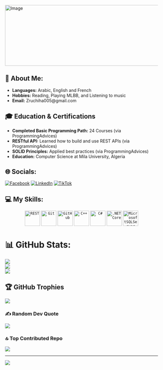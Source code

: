 <img width="833" height="200" alt="Image" src="https://github.com/user-attachments/assets/100d3dc4-f21b-4548-8b92-4b450b003613" />

## 💫 About Me:

<ul>
<li><strong>Languages:</strong> Arabic, English and French</li>	
<li><strong>Hobbies:</strong> Reading, Playing MLBB, and Listening to music</li>
<li><strong>Email:</strong> Zruchiha005@gmail.com</li>
</ul>

## 🎓 Education & Certifications
<ul>
  <li><strong>Completed Basic Programming Path:</strong> 24 Courses (via ProgrammingAdvices)</li>
  <li><strong>RESTful API:</strong> Learned how to build and use REST APIs (via ProgrammingAdvices)</li>
  <li><strong>SOLID Principles:</strong> Applied best practices (via ProgrammingAdvices)</li>
  <li><strong>Education:</strong> Computer Science at Mila University, Algeria</li>
</ul>

## 🌐 Socials:
[![Facebook](https://img.shields.io/badge/Facebook-%231877F2.svg?logo=Facebook&logoColor=white)](https://facebook.com/amirbeghoul07) [![LinkedIn](https://img.shields.io/badge/LinkedIn-%230077B5.svg?logo=linkedin&logoColor=white)](https://linkedin.com/in/amirbeghoul) [![TikTok](https://img.shields.io/badge/TikTok-%23000000.svg?logo=TikTok&logoColor=white)](https://tiktok.com/@Devamirbeghoul) 

## 💻 My Skills:
<div align="center">
	<code><img width="50" src="https://raw.githubusercontent.com/marwin1991/profile-technology-icons/refs/heads/main/icons/rest.png" alt="REST" title="REST"/></code>
	<code><img width="50" src="https://raw.githubusercontent.com/marwin1991/profile-technology-icons/refs/heads/main/icons/git.png" alt="Git" title="Git"/></code>
	<code><img width="50" src="https://raw.githubusercontent.com/marwin1991/profile-technology-icons/refs/heads/main/icons/github.png" alt="GitHub" title="GitHub"/></code>
	<code><img width="50" src="https://raw.githubusercontent.com/marwin1991/profile-technology-icons/refs/heads/main/icons/c++.png" alt="C++" title="C++"/></code>
	<code><img width="50" src="https://raw.githubusercontent.com/marwin1991/profile-technology-icons/refs/heads/main/icons/c%23.png" alt="C#" title="C#"/></code>
	<code><img width="50" src="https://raw.githubusercontent.com/marwin1991/profile-technology-icons/refs/heads/main/icons/_net_core.png" alt=".NET Core" title=".NET Core"/></code>
	<code><img width="50" src="https://github.com/user-attachments/assets/daba5dcd-9f43-44d7-8a0e-b720883777d2" alt="MicrosoftSQLServer" title="MicrosoftSQLServer"/></code>
</div>

# 📊 GitHub Stats:
![](https://github-readme-stats.vercel.app/api?username=Devamirbeghoul&theme=aura&hide_border=false&include_all_commits=true&count_private=false)<br/>
![](https://nirzak-streak-stats.vercel.app/?user=Devamirbeghoul&theme=aura&hide_border=false)<br/>
![](https://github-readme-stats.vercel.app/api/top-langs/?username=Devamirbeghoul&theme=aura&hide_border=false&include_all_commits=true&count_private=false&layout=compact)

## 🏆 GitHub Trophies
![](https://github-profile-trophy.vercel.app/?username=Devamirbeghoul&theme=aura&no-frame=false&no-bg=false&margin-w=4)

### ✍️ Random Dev Quote
![](https://quotes-github-readme.vercel.app/api?type=horizontal&theme=tokyonight)

### 🔝 Top Contributed Repo
![](https://github-contributor-stats.vercel.app/api?username=Devamirbeghoul&limit=5&theme=dark&combine_all_yearly_contributions=true)

---
[![](https://visitcount.itsvg.in/api?id=Devamirbeghoul&icon=9&color=10)](https://visitcount.itsvg.in)

<!-- Proudly created with GPRM ( https://gprm.itsvg.in ) -->




